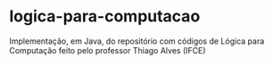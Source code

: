 # logica-para-computacao
Implementação, em Java, do repositório com códigos de Lógica para Computação feito pelo professor Thiago Alves (IFCE)
